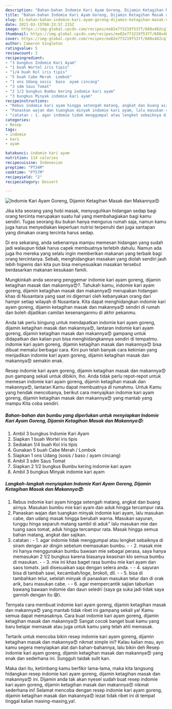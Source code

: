 ```yaml
---
description: "Bahan-bahan Indomie Kari Ayam Goreng, Dijamin Ketagihan Masak dan Makannya😍 yang enak Untuk Jualan"
title: "Bahan-bahan Indomie Kari Ayam Goreng, Dijamin Ketagihan Masak dan Makannya😍 yang enak Untuk Jualan"
slug: 61-bahan-bahan-indomie-kari-ayam-goreng-dijamin-ketagihan-masak-dan-makannya-yang-enak-untuk-jualan
date: 2021-03-15T00:33:57.215Z
image: https://img-global.cpcdn.com/recipes/ee82e7f3219f537f/680x482cq70/indomie-kari-ayam-goreng-dijamin-ketagihan-masak-dan-makannya😍-foto-resep-utama.jpg
thumbnail: https://img-global.cpcdn.com/recipes/ee82e7f3219f537f/680x482cq70/indomie-kari-ayam-goreng-dijamin-ketagihan-masak-dan-makannya😍-foto-resep-utama.jpg
cover: https://img-global.cpcdn.com/recipes/ee82e7f3219f537f/680x482cq70/indomie-kari-ayam-goreng-dijamin-ketagihan-masak-dan-makannya😍-foto-resep-utama.jpg
author: Cameron Singleton
ratingvalue: 5
reviewcount: 3
recipeingredient:
- "3 bungkus Indomie Kari Ayam"
- "1 buah Wortel iris tipis"
- "1/4 buah Kol iris tipis"
- "5 buah Cabe Merah  Lombok"
- "1 ons Udang sosis  baso  ayam cincang"
- "3 sdm Saus Tomat"
- "2 1/2 bungkus Bumbu kering indomie kari ayam"
- "3 bungkus Minyak indomie kari ayam"
recipeinstructions:
- "Rebus indomie kari ayam hingga setengah matang, angkat dan buang airnya. Masukan bumbu mie kari ayam dan aduk hingga tercampur rata."
- "Panaskan wajan dan tuangkan minyak indomie kari ayam, lalu masukan cabe, dan udang masak hingga berubah warna. Masukan sayuran, tunggu hinga separuh matang sambil di aduk&#34; lalu masukan mie dan tuang saos tomat, aduk hingga tercampur rata. Masak hingga semua bahan matang, angkat dan sajikan."
- "catatan : 1. agar indomie tidak menggumpal atau lengket sebaiknya di siram dengan air dingin sebelum memasukan bumbu.  2. masak mie ini hanya menggunakan bumbu bawaan mie sebagai perasa, saya hanya memasukan 2 1/2 bungkus karena biasanya keasinan klo semua bumbu di masukan.   3. mie ini khas baget rasa bumbu mie kari ayam dan saos tomatx. jadi disesuaikan saja dengan selera anda.  4. sayuran bisa di tambah sawi, kecambah/toge, brokoli, dll.  5. bisa di tambahkan telur, setelah minyak di panaskan masukan telur dan di orak arik, baru masukan cabe.  6. agar mempercantik sajian taburkan bawang bawaan indomie dan daun seledri (saya ga suka jadi tidak saya garnish dengan itu 😅)."
categories:
- Resep
tags:
- indomie
- kari
- ayam

katakunci: indomie kari ayam 
nutrition: 114 calories
recipecuisine: Indonesian
preptime: "PT34M"
cooktime: "PT57M"
recipeyield: "2"
recipecategory: Dessert

---
```



![Indomie Kari Ayam Goreng, Dijamin Ketagihan Masak dan Makannya😍](https://img-global.cpcdn.com/recipes/ee82e7f3219f537f/680x482cq70/indomie-kari-ayam-goreng-dijamin-ketagihan-masak-dan-makannya😍-foto-resep-utama.jpg)

Jika kita seorang yang hobi masak, menyuguhkan hidangan sedap bagi orang tercinta merupakan suatu hal yang membahagiakan bagi kamu sendiri. Tugas seorang ibu bukan hanya mengurus rumah saja, namun kamu juga harus menyediakan keperluan nutrisi terpenuhi dan juga santapan yang dimakan orang tercinta harus sedap.

Di era  sekarang, anda sebenarnya mampu memesan hidangan yang sudah jadi walaupun tidak harus capek membuatnya terlebih dahulu. Namun ada juga lho mereka yang selalu ingin memberikan makanan yang terbaik bagi orang tercintanya. Sebab, menghidangkan masakan yang diolah sendiri jauh lebih higienis dan kita pun bisa menyesuaikan masakan tersebut berdasarkan makanan kesukaan famili. 



Mungkinkah anda seorang penggemar indomie kari ayam goreng, dijamin ketagihan masak dan makannya😍?. Tahukah kamu, indomie kari ayam goreng, dijamin ketagihan masak dan makannya😍 merupakan hidangan khas di Nusantara yang saat ini digemari oleh kebanyakan orang dari hampir setiap wilayah di Nusantara. Kita dapat menghidangkan indomie kari ayam goreng, dijamin ketagihan masak dan makannya😍 sendiri di rumah dan boleh dijadikan camilan kesenanganmu di akhir pekanmu.

Anda tak perlu bingung untuk mendapatkan indomie kari ayam goreng, dijamin ketagihan masak dan makannya😍, lantaran indomie kari ayam goreng, dijamin ketagihan masak dan makannya😍 gampang untuk didapatkan dan kalian pun bisa menghidangkannya sendiri di tempatmu. indomie kari ayam goreng, dijamin ketagihan masak dan makannya😍 bisa dibuat memalui berbagai cara. Kini pun telah banyak cara kekinian yang menjadikan indomie kari ayam goreng, dijamin ketagihan masak dan makannya😍 semakin enak.

Resep indomie kari ayam goreng, dijamin ketagihan masak dan makannya😍 pun gampang sekali untuk dibikin, lho. Anda tidak perlu repot-repot untuk memesan indomie kari ayam goreng, dijamin ketagihan masak dan makannya😍, lantaran Kamu dapat membuatnya di rumahmu. Untuk Kamu yang hendak mencobanya, berikut cara menyajikan indomie kari ayam goreng, dijamin ketagihan masak dan makannya😍 yang mantab yang mampu Kita coba sendiri.

<!--inarticleads1-->

##### Bahan-bahan dan bumbu yang diperlukan untuk menyiapkan Indomie Kari Ayam Goreng, Dijamin Ketagihan Masak dan Makannya😍:

1. Ambil 3 bungkus Indomie Kari Ayam
1. Siapkan 1 buah Wortel iris tipis
1. Sediakan 1/4 buah Kol iris tipis
1. Gunakan 5 buah Cabe Merah / Lombok
1. Siapkan 1 ons Udang (sosis / baso / ayam cincang)
1. Ambil 3 sdm Saus Tomat
1. Siapkan 2 1/2 bungkus Bumbu kering indomie kari ayam
1. Ambil 3 bungkus Minyak indomie kari ayam




<!--inarticleads2-->

##### Langkah-langkah menyiapkan Indomie Kari Ayam Goreng, Dijamin Ketagihan Masak dan Makannya😍:

1. Rebus indomie kari ayam hingga setengah matang, angkat dan buang airnya. Masukan bumbu mie kari ayam dan aduk hingga tercampur rata.
1. Panaskan wajan dan tuangkan minyak indomie kari ayam, lalu masukan cabe, dan udang masak hingga berubah warna. Masukan sayuran, tunggu hinga separuh matang sambil di aduk&#34; lalu masukan mie dan tuang saos tomat, aduk hingga tercampur rata. Masak hingga semua bahan matang, angkat dan sajikan.
1. catatan : - 1. agar indomie tidak menggumpal atau lengket sebaiknya di siram dengan air dingin sebelum memasukan bumbu. -  - 2. masak mie ini hanya menggunakan bumbu bawaan mie sebagai perasa, saya hanya memasukan 2 1/2 bungkus karena biasanya keasinan klo semua bumbu di masukan.  -  - 3. mie ini khas baget rasa bumbu mie kari ayam dan saos tomatx. jadi disesuaikan saja dengan selera anda. -  - 4. sayuran bisa di tambah sawi, kecambah/toge, brokoli, dll. -  - 5. bisa di tambahkan telur, setelah minyak di panaskan masukan telur dan di orak arik, baru masukan cabe. -  - 6. agar mempercantik sajian taburkan bawang bawaan indomie dan daun seledri (saya ga suka jadi tidak saya garnish dengan itu 😅).




Ternyata cara membuat indomie kari ayam goreng, dijamin ketagihan masak dan makannya😍 yang mantab tidak ribet ini gampang sekali ya! Kamu semua dapat memasaknya. Cara buat indomie kari ayam goreng, dijamin ketagihan masak dan makannya😍 Sangat cocok banget buat kamu yang baru belajar memasak atau juga untuk kamu yang telah ahli memasak.

Tertarik untuk mencoba bikin resep indomie kari ayam goreng, dijamin ketagihan masak dan makannya😍 nikmat simple ini? Kalau kalian mau, ayo kamu segera menyiapkan alat dan bahan-bahannya, lalu bikin deh Resep indomie kari ayam goreng, dijamin ketagihan masak dan makannya😍 yang enak dan sederhana ini. Sungguh taidak sulit kan. 

Maka dari itu, ketimbang kamu berfikir lama-lama, maka kita langsung hidangkan resep indomie kari ayam goreng, dijamin ketagihan masak dan makannya😍 ini. Dijamin anda tak akan nyesel sudah buat resep indomie kari ayam goreng, dijamin ketagihan masak dan makannya😍 nikmat sederhana ini! Selamat mencoba dengan resep indomie kari ayam goreng, dijamin ketagihan masak dan makannya😍 lezat tidak ribet ini di tempat tinggal kalian masing-masing,ya!.

